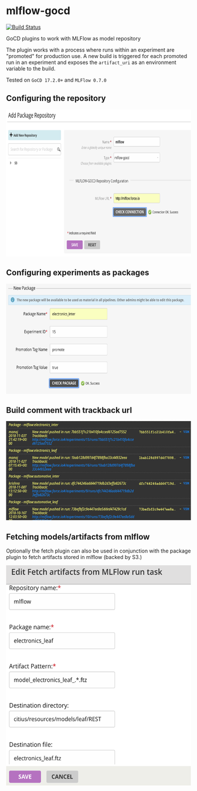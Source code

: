 # mlflow-gocd
[![Build Status](https://travis-ci.org/indix/mlflow-gocd.svg?branch=master)](https://travis-ci.org/indix/mlflow-gocd)

GoCD plugins to work with MLFlow as model repository

The plugin works with a process where runs within an experiment are "promoted" for production use. A new build is triggered for each promoted run in an experiment and exposes the `artifact_uri` as an environment variable to the build.

Tested on `GoCD 17.2.0+` and `MLFlow 0.7.0`

## Configuring the repository

<p align="center">
<img src="docs/configure-repository.png" width="801px" height="400px"/>
</p>

## Configuring experiments as packages

<p align="center">
<img src="docs/configure-package.png" width="600px" height="300px"/>
</p>

## Build comment with trackback url

<p align="center">
<img src="docs/trackback.png" width="600px" height="270px"/>
</p>

## Fetching models/artifacts from mlflow

Optionally the fetch plugin can also be used in conjunction with the package plugin to fetch artifacts stored in mlflow (backed by S3.)

<p align="center">
<img src="docs/fetch.png" width="600px" height="600px"/>
</p>


